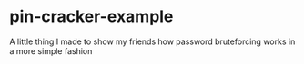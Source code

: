 # pin-cracker-example
A little thing I made to show my friends how password bruteforcing works in a more simple fashion
